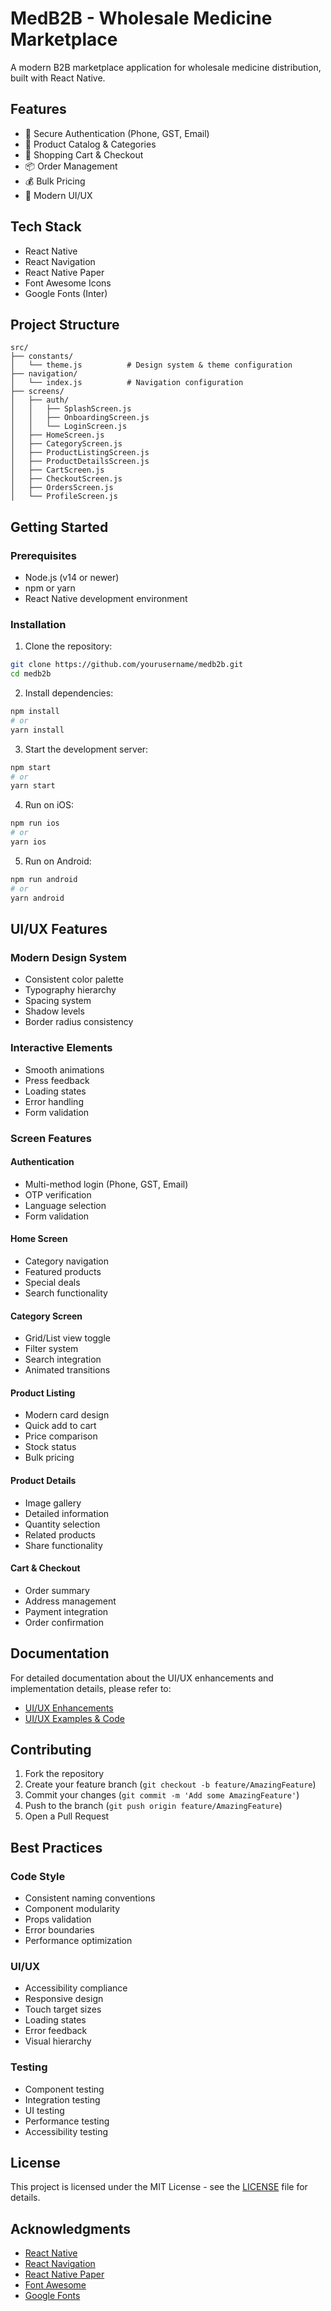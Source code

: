 # MedB2B - Wholesale Medicine Marketplace

A modern B2B marketplace application for wholesale medicine distribution, built with React Native.

## Features

- 🔐 Secure Authentication (Phone, GST, Email)
- 🏪 Product Catalog & Categories
- 🛒 Shopping Cart & Checkout
- 📦 Order Management
- 💰 Bulk Pricing
- 📱 Modern UI/UX

## Tech Stack

- React Native
- React Navigation
- React Native Paper
- Font Awesome Icons
- Google Fonts (Inter)

## Project Structure

```
src/
├── constants/
│   └── theme.js          # Design system & theme configuration
├── navigation/
│   └── index.js          # Navigation configuration
├── screens/
│   ├── auth/
│   │   ├── SplashScreen.js
│   │   ├── OnboardingScreen.js
│   │   └── LoginScreen.js
│   ├── HomeScreen.js
│   ├── CategoryScreen.js
│   ├── ProductListingScreen.js
│   ├── ProductDetailsScreen.js
│   ├── CartScreen.js
│   ├── CheckoutScreen.js
│   ├── OrdersScreen.js
│   └── ProfileScreen.js
```

## Getting Started

### Prerequisites

- Node.js (v14 or newer)
- npm or yarn
- React Native development environment

### Installation

1. Clone the repository:
```bash
git clone https://github.com/yourusername/medb2b.git
cd medb2b
```

2. Install dependencies:
```bash
npm install
# or
yarn install
```

3. Start the development server:
```bash
npm start
# or
yarn start
```

4. Run on iOS:
```bash
npm run ios
# or
yarn ios
```

5. Run on Android:
```bash
npm run android
# or
yarn android
```

## UI/UX Features

### Modern Design System
- Consistent color palette
- Typography hierarchy
- Spacing system
- Shadow levels
- Border radius consistency

### Interactive Elements
- Smooth animations
- Press feedback
- Loading states
- Error handling
- Form validation

### Screen Features

#### Authentication
- Multi-method login (Phone, GST, Email)
- OTP verification
- Language selection
- Form validation

#### Home Screen
- Category navigation
- Featured products
- Special deals
- Search functionality

#### Category Screen
- Grid/List view toggle
- Filter system
- Search integration
- Animated transitions

#### Product Listing
- Modern card design
- Quick add to cart
- Price comparison
- Stock status
- Bulk pricing

#### Product Details
- Image gallery
- Detailed information
- Quantity selection
- Related products
- Share functionality

#### Cart & Checkout
- Order summary
- Address management
- Payment integration
- Order confirmation

## Documentation

For detailed documentation about the UI/UX enhancements and implementation details, please refer to:

- [UI/UX Enhancements](./UI_UX_ENHANCEMENTS.md)
- [UI/UX Examples & Code](./UI_UX_ENHANCEMENTS_WITH_EXAMPLES.md)

## Contributing

1. Fork the repository
2. Create your feature branch (`git checkout -b feature/AmazingFeature`)
3. Commit your changes (`git commit -m 'Add some AmazingFeature'`)
4. Push to the branch (`git push origin feature/AmazingFeature`)
5. Open a Pull Request

## Best Practices

### Code Style
- Consistent naming conventions
- Component modularity
- Props validation
- Error boundaries
- Performance optimization

### UI/UX
- Accessibility compliance
- Responsive design
- Touch target sizes
- Loading states
- Error feedback
- Visual hierarchy

### Testing
- Component testing
- Integration testing
- UI testing
- Performance testing
- Accessibility testing

## License

This project is licensed under the MIT License - see the [LICENSE](LICENSE) file for details.

## Acknowledgments

- [React Native](https://reactnative.dev/)
- [React Navigation](https://reactnavigation.org/)
- [React Native Paper](https://callstack.github.io/react-native-paper/)
- [Font Awesome](https://fontawesome.com/)
- [Google Fonts](https://fonts.google.com/)
